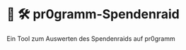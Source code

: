 # :money_with_wings: :hammer_and_wrench: pr0gramm-Spendenraid
Ein Tool zum Auswerten des Spendenraids auf pr0gramm
